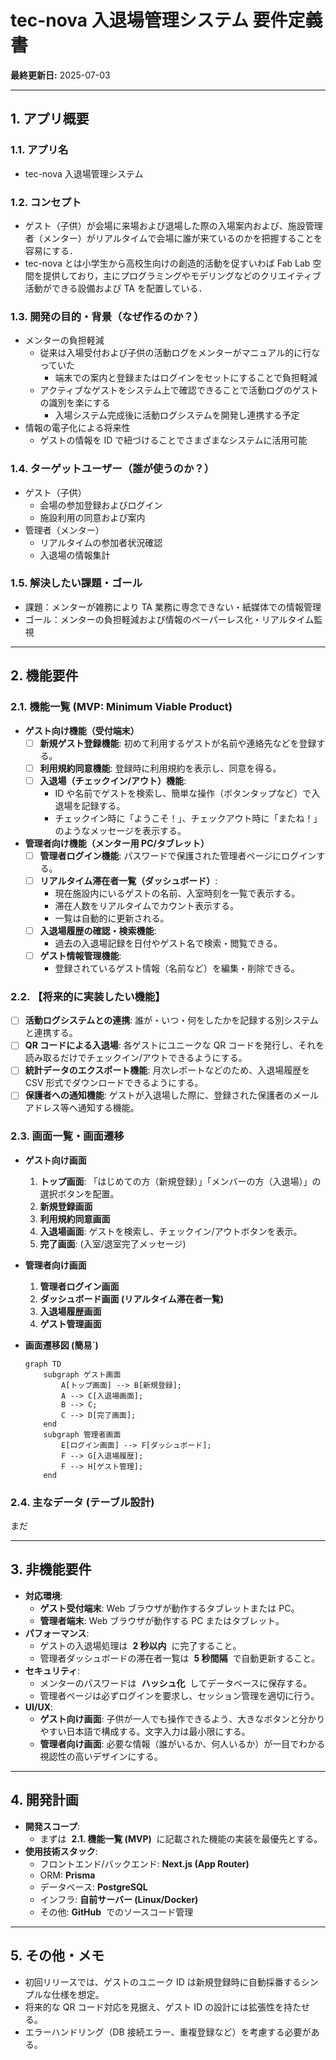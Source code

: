 # tec-nova 入退場管理システム 要件定義書

**最終更新日:** 2025-07-03

---

## 1. アプリ概要

### 1.1. アプリ名

- tec-nova 入退場管理システム

### 1.2. コンセプト

- ゲスト（子供）が会場に来場および退場した際の入場案内および、施設管理者（メンター）がリアルタイムで会場に誰が来ているのかを把握することを容易にする．
- tec-nova とは小学生から高校生向けの創造的活動を促すいわば Fab Lab 空間を提供しており，主にプログラミングやモデリングなどのクリエイティブ活動ができる設備および TA を配置している．

### 1.3. 開発の目的・背景（なぜ作るのか？）

- メンターの負担軽減
  - 従来は入場受付および子供の活動ログをメンターがマニュアル的に行なっていた
    - 端末での案内と登録またはログインをセットにすることで負担軽減
  - アクティブなゲストをシステム上で確認できることで活動ログのゲストの識別を楽にする
    - 入場システム完成後に活動ログシステムを開発し連携する予定
- 情報の電子化による将来性
  - ゲストの情報を ID で紐づけることでさまざまなシステムに活用可能

### 1.4. ターゲットユーザー（誰が使うのか？）

- ゲスト（子供）
  - 会場の参加登録およびログイン
  - 施設利用の同意および案内
- 管理者（メンター）
  - リアルタイムの参加者状況確認
  - 入退場の情報集計

### 1.5. 解決したい課題・ゴール

- 課題：メンターが雑務により TA 業務に専念できない・紙媒体での情報管理
- ゴール：メンターの負担軽減および情報のペーパーレス化・リアルタイム監視

---

## 2. 機能要件

### 2.1. 機能一覧 (MVP: Minimum Viable Product)

- **ゲスト向け機能（受付端末）**
  - [ ] **新規ゲスト登録機能**: 初めて利用するゲストが名前や連絡先などを登録する。
  - [ ] **利用規約同意機能**: 登録時に利用規約を表示し、同意を得る。
  - [ ] **入退場（チェックイン/アウト）機能**:
    - ID や名前でゲストを検索し、簡単な操作（ボタンタップなど）で入退場を記録する。
    - チェックイン時に「ようこそ！」、チェックアウト時に「またね！」のようなメッセージを表示する。
- **管理者向け機能（メンター用 PC/タブレット）**
  - [ ] **管理者ログイン機能**: パスワードで保護された管理者ページにログインする。
  - [ ] **リアルタイム滞在者一覧（ダッシュボード）**:
    - 現在施設内にいるゲストの名前、入室時刻を一覧で表示する。
    - 滞在人数をリアルタイムでカウント表示する。
    - 一覧は自動的に更新される。
  - [ ] **入退場履歴の確認・検索機能**:
    - 過去の入退場記録を日付やゲスト名で検索・閲覧できる。
  - [ ] **ゲスト情報管理機能**:
    - 登録されているゲスト情報（名前など）を編集・削除できる。

### 2.2. 【将来的に実装したい機能】

- [ ] **活動ログシステムとの連携**: 誰が・いつ・何をしたかを記録する別システムと連携する。
- [ ] **QR コードによる入退場**: 各ゲストにユニークな QR コードを発行し、それを読み取るだけでチェックイン/アウトできるようにする。
- [ ] **統計データのエクスポート機能**: 月次レポートなどのため、入退場履歴を CSV 形式でダウンロードできるようにする。
- [ ] **保護者への通知機能**: ゲストが入退場した際に、登録された保護者のメールアドレス等へ通知する機能。

### 2.3. 画面一覧・画面遷移

- **ゲスト向け画面**

  1.  **トップ画面**: 「はじめての方（新規登録）」「メンバーの方（入退場）」の選択ボタンを配置。
  2.  **新規登録画面**
  3.  **利用規約同意画面**
  4.  **入退場画面**: ゲストを検索し、チェックイン/アウトボタンを表示。
  5.  **完了画面**: (入室/退室完了メッセージ)

- **管理者向け画面**

  1.  **管理者ログイン画面**
  2.  **ダッシュボード画面 (リアルタイム滞在者一覧)**
  3.  **入退場履歴画面**
  4.  **ゲスト管理画面**

- **画面遷移図 (簡易`)**
  ```mermaid
  graph TD
      subgraph ゲスト画面
          A[トップ画面] --> B[新規登録];
          A --> C[入退場画面];
          B --> C;
          C --> D[完了画面];
      end
      subgraph 管理者画面
          E[ログイン画面] --> F[ダッシュボード];
          F --> G[入退場履歴];
          F --> H[ゲスト管理];
      end
  ```

### 2.4. 主なデータ (テーブル設計)

まだ

---

## 3. 非機能要件

- **対応環境**:
  - **ゲスト受付端末**: Web ブラウザが動作するタブレットまたは PC。
  - **管理者端末**: Web ブラウザが動作する PC またはタブレット。
- **パフォーマンス**:
  - ゲストの入退場処理は  **2 秒以内**  に完了すること。
  - 管理者ダッシュボードの滞在者一覧は  **5 秒間隔**  で自動更新すること。
- **セキュリティ**:
  - メンターのパスワードは  **ハッシュ化**  してデータベースに保存する。
  - 管理者ページは必ずログインを要求し、セッション管理を適切に行う。
- **UI/UX**:
  - **ゲスト向け画面**: 子供が一人でも操作できるよう、大きなボタンと分かりやすい日本語で構成する。文字入力は最小限にする。
  - **管理者向け画面**: 必要な情報（誰がいるか、何人いるか）が一目でわかる視認性の高いデザインにする。

---

## 4. 開発計画

- **開発スコープ**:
  - まずは  **2.1. 機能一覧 (MVP)**  に記載された機能の実装を最優先とする。
- **使用技術スタック**:
  - フロントエンド/バックエンド: **Next.js (App Router)**
  - ORM: **Prisma**
  - データベース: **PostgreSQL**
  - インフラ: **自前サーバー (Linux/Docker)**
  - その他: **GitHub**  でのソースコード管理

---

## 5. その他・メモ

- 初回リリースでは、ゲストのユニーク ID は新規登録時に自動採番するシンプルな仕様を想定。
- 将来的な QR コード対応を見据え、ゲスト ID の設計には拡張性を持たせる。
- エラーハンドリング（DB 接続エラー、重複登録など）を考慮する必要がある。
